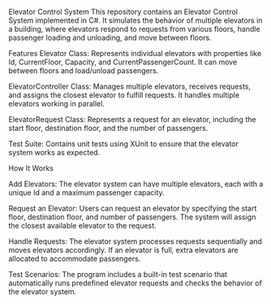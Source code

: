 Elevator Control System
This repository contains an Elevator Control System implemented in C#. It simulates the behavior of multiple elevators in a building, where elevators respond to requests from various floors, handle passenger loading and unloading, and move between floors.

Features
Elevator Class: Represents individual elevators with properties like Id, CurrentFloor, Capacity, and CurrentPassengerCount. It can move between floors and load/unload passengers.

ElevatorController Class: Manages multiple elevators, receives requests, and assigns the closest elevator to fulfill requests. It handles multiple elevators working in parallel.

ElevatorRequest Class: Represents a request for an elevator, including the start floor, destination floor, and the number of passengers.

Test Suite: Contains unit tests using XUnit to ensure that the elevator system works as expected.


How It Works

Add Elevators:
The elevator system can have multiple elevators, each with a unique Id and a maximum passenger capacity.

Request an Elevator:
Users can request an elevator by specifying the start floor, destination floor, and number of passengers. The system will assign the closest available elevator to the request.

Handle Requests:
The elevator system processes requests sequentially and moves elevators accordingly. If an elevator is full, extra elevators are allocated to accommodate passengers.

Test Scenarios:
The program includes a built-in test scenario that automatically runs predefined elevator requests and checks the behavior of the elevator system.

